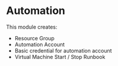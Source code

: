
# Automation

This module creates:
- Resource Group
- Automation Account
- Basic credential for automation account
- Virtual Machine Start / Stop Runbook